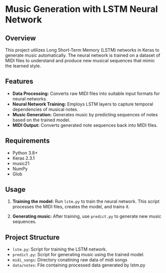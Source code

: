# Music Generation with LSTM Neural Network

## Overview

This project utilizes Long Short-Term Memory (LSTM) networks in Keras to generate music automatically. The neural network is trained on a dataset of MIDI files to understand and produce new musical sequences that mimic the learned style.

## Features

- **Data Processing:** Converts raw MIDI files into suitable input formats for neural networks.
- **Neural Network Training:** Employs LSTM layers to capture temporal dependencies of musical notes.
- **Music Generation:** Generates music by predicting sequences of notes based on the trained model.
- **MIDI Output:** Converts generated note sequences back into MIDI files.

## Requirements

- Python 3.8+
- Keras 2.3.1
- music21
- NumPy
- Glob

## Usage

1. **Training the model:**
   Run `lstm.py` to train the neural network. This script processes the MIDI files, creates the model, and trains it.

2. **Generating music:**
After training, use `predict.py` to generate new music sequences.

## Project Structure

- `lstm.py`: Script for training the LSTM network.
- `predict.py`: Script for generating music using the trained model.
- `midi_songs`: Directory conatining raw data of midi songs
- `data/notes`: File containing processed data generated by lstm.py
